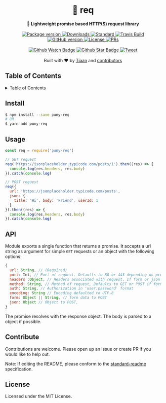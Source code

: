 <h1 align="center">📡 req</h1>
<div align="center">
  <strong>📡 Lightweight promise based HTTP(S) request library</strong>
</div>
<br>
<div align="center">
  <a href="https://npmjs.org/package/puny-req">
    <img src="https://img.shields.io/npm/v/puny-req.svg?style=flat-square" alt="Package version" />
  </a>
  <a href="https://npmjs.org/package/puny-req">
  <img src="https://img.shields.io/npm/dm/puny-req.svg?style=flat-square" alt="Downloads" />
  </a>
  <a href="https://github.com/feross/standard">
    <img src="https://img.shields.io/badge/code%20style-standard-brightgreen.svg?style=flat-square" alt="Standard" />
  </a>
  <a href="https://travis-ci.org/tiaanduplessis/puny-req">
    <img src="https://img.shields.io/travis/tiaanduplessis/puny-req.svg?style=flat-square" alt="Travis Build" />
  </a>
  <a href="https://badge.fury.io/gh/tiaanduplessis%2Fpuny-req">
    <img src="https://badge.fury.io/gh/tiaanduplessis%2Fpuny-req.svg?style=flat-square" alt="GitHub version" />
  </a>
  <a href="https://github.com/tiaanduplessis/puny-req/blob/master/LICENSE">
    <img src="https://img.shields.io/npm/l/puny-req.svg?style=flat-square" alt="License" />
  </a>
  <a href="http://makeapullrequest.com">
    <img src="https://img.shields.io/badge/PRs-welcome-brightgreen.svg?style=flat-square" alt="PRs" />
  </a>
</div>
<br>
<div align="center">
  <a href="https://github.com/tiaanduplessis/puny-req/watchers">
    <img src="https://img.shields.io/github/watchers/tiaanduplessis/puny-req.svg?style=social" alt="Github Watch Badge" />
  </a>
  <a href="https://github.com/tiaanduplessis/puny-req/stargazers">
    <img src="https://img.shields.io/github/stars/tiaanduplessis/puny-req.svg?style=social" alt="Github Star Badge" />
  </a>
  <a href="https://twitter.com/intent/tweet?text=Check%20out%20puny-req!%20https://github.com/tiaanduplessis/puny-req%20%F0%9F%91%8D">
    <img src="https://img.shields.io/twitter/url/https/github.com/tiaanduplessis/puny-req.svg?style=social" alt="Tweet" />
  </a>
</div>
<br>
<div align="center">
  Built with ❤︎ by <a href="tiaanduplessis.co.za">Tiaan</a> and <a href="https://github.com/tiaanduplessis/puny-req/graphs/contributors">contributors</a>
</div>

<h2>Table of Contents</h2>
<details>
  <summary>Table of Contents</summary>
  <li><a href="#install">Install</a></li>
  <li><a href="#usage">Usage</a></li>
  <li><a href="#api">API</a></li>
  <li><a href="#contribute">Contribute</a></li>
  <li><a href="#license">License</a></li>
</details>

## Install

```sh
$ npm install --save puny-req
# OR
$ yarn add puny-req
```

## Usage

```js
const req = require('puny-req')

// GET request
req('https://jsonplaceholder.typicode.com/posts/1').then((res) => {
  console.log(res.headers, res.body)
}).catch(console.log)

// POST request
req({
  url: 'https://jsonplaceholder.typicode.com/posts',
  json: {
    title: 'Hi', body: 'Friend', userId: 1
  }
}).then((res) => {
  console.log(res.headers, res.body)
}).catch(console.log)

```

## API

Module exports a single function that returns a promise. It accepts a url string as argument for simple `GET` requests or an object with the following options:

```js
{
  url: String, // (Required)
  port: Int, // Port of request. Defaults to 80 or 443 depending on protocol
  headers :Object, // Headers associated with request. If form or json property provided, correct headers will be added
  method: String, // Method of request, Defaults to GET or POST if form or json property provided
  auth: String, // Authorization in 'user:password' format
  encoding: String // Encoding defaulted to UTF-8
  form: Object || String, // form data to POST
  json: Object // Object to POST,
}
```

The promise resolves with the response object. The body is parsed to a object if possible.

## Contribute

Contributions are welcome. Please open up an issue or create PR if you would like to help out.

Note: If editing the README, please conform to the [standard-readme](https://github.com/RichardLitt/standard-readme) specification.

## License

Licensed under the MIT License.
